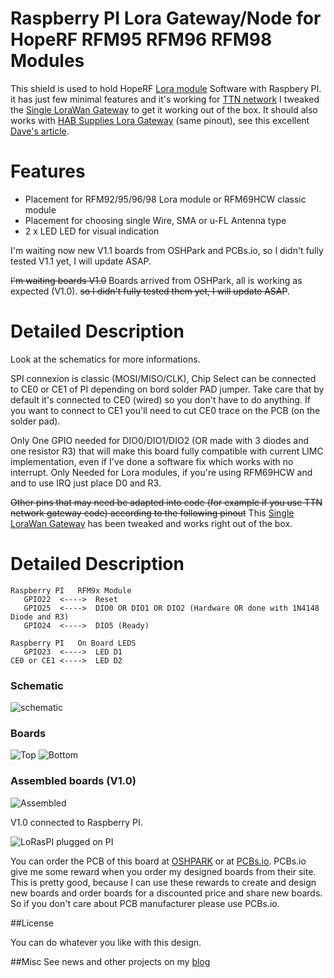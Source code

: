 Raspberry PI Lora Gateway/Node for HopeRF RFM95 RFM96 RFM98 Modules
===================================================================

This shield is used to hold HopeRF [Lora module][4] Software with Raspbery PI. it has just few minimal features and it's working for [TTN network][1]
I tweaked the [Single LoraWan Gateway][5] to get it working out of the box. It should also works with [HAB Supplies Lora Gateway][7] (same pinout), see this excellent [Dave's article][6].

Features
========
- Placement for RFM92/95/96/98 Lora module or RFM69HCW classic module
- Placement for choosing single Wire, SMA or u-FL Antenna type
- 2 x LED LED for visual indication

I'm waiting now new V1.1 boards from OSHPark and PCBs.io, so I didn't fully tested V1.1 yet, I will update ASAP.

~~I'm waiting boards V1.0~~ Boards arrived from OSHPark, all is working as expected (V1.0). ~~so I didn't fully tested them yet, I will update ASAP~~.


Detailed Description
====================

Look at the schematics for more informations.

SPI connexion is classic (MOSI/MISO/CLK), Chip Select can be connected to CE0 or CE1 of PI depending on bord solder PAD jumper.
Take care that by default it's connected to CE0 (wired) so you don't have to do anything. If you want to connect to CE1 you'll need to cut CE0 trace on the PCB (on the solder pad).

Only One GPIO needed for DIO0/DIO1/DIO2 (OR made with 3 diodes and one resistor R3) that will make this board fully compatible with current LIMC implementation, even if I've done a software fix which works with no interrupt. Only Needed for Lora modules, if you're using RFM69HCW and and to use IRQ just place D0 and R3.

~~Other pins that may need be adapted into code (for example if you use TTN network gateway code) according to the following pinout~~ This [Single LoraWan Gateway][5] has been tweaked and works right out of the box.

Detailed Description
====================

```
Raspberry PI   RFM9x Module
   GPIO22  <---->  Reset
   GPIO25  <---->  DIO0 OR DIO1 OR DIO2 (Hardware OR done with 1N4148 Diode and R3)
   GPIO24  <---->  DIO5 (Ready)

Raspberry PI   On Board LEDS
   GPIO23  <---->  LED D1
CE0 or CE1 <---->  LED D2
```

### Schematic  
![schematic](https://raw.githubusercontent.com/hallard/LoRasPI/master/images/LoRasPI-sch.png)  

### Boards  
<img src="https://raw.githubusercontent.com/hallard/LoRasPI/master/images/LoRasPI-top.png" alt="Top">    

<img src="https://raw.githubusercontent.com/hallard/LoRasPI/master/images/LoRasPI-bot.png" alt="Bottom"> 

### Assembled boards (V1.0)

<img src="https://raw.githubusercontent.com/hallard/LoRasPI/master/images/LoRasPI-assembled.jpg" alt="Assembled">    

V1.0 connected to Raspberry PI.

<img src="https://raw.githubusercontent.com/hallard/LoRasPI/master/images/LoRasPI-on-Pi.jpg" alt="LoRasPI plugged on PI">

You can order the PCB of this board at [OSHPARK][3] or at [PCBs.io][8]. PCBs.io give me some reward when you order my designed boards from their site. This is pretty good, because I can use these rewards to create and design new boards and order boards for a discounted price and share new boards. So if you don't care about PCB manufacturer please use PCBs.io.

##License

You can do whatever you like with this design.

##Misc
See news and other projects on my [blog][2] 

[1]: https://staging.thethingsnetwork.org/wiki/Hardware/Gateways/DIY 
[2]: https://hallard.me
[3]: https://oshpark.com/shared_projects/BVwV2j3b
[4]: http://www.hoperf.com/rf_transceiver/lora/
[5]: https://github.com/hallard/single_chan_pkt_fwd
[6]: http://www.daveakerman.com/?p=1719
[7]: https://store.uputronics.com/index.php?route=product/product&search=lora&product_id=68
[8]: https://PCBs.io/share/zkD74



